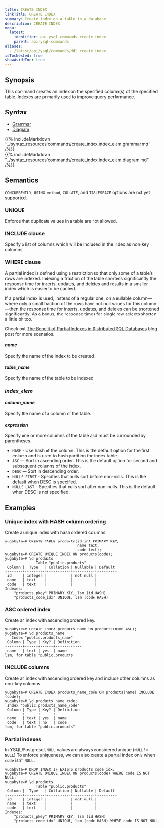 ```yaml
---
title: CREATE INDEX
linkTitle: CREATE INDEX
summary: Create index on a table in a database
description: CREATE INDEX
menu:
  latest:
    identifier: api-ysql-commands-create-index
    parent: api-ysql-commands
aliases:
  - /latest/api/ysql/commands/ddl_create_index
isTocNested: true
showAsideToc: true
---
```


## Synopsis

This command creates an index on the specified column(s) of the specified table. Indexes are primarily used to improve query performance.

## Syntax

<ul class="nav nav-tabs nav-tabs-yb">
  <li >
    <a href="#grammar" class="nav-link active" id="grammar-tab" data-toggle="tab" role="tab" aria-controls="grammar" aria-selected="true">
      <i class="fas fa-file-alt" aria-hidden="true"></i>
      Grammar
    </a>
  </li>
  <li>
    <a href="#diagram" class="nav-link" id="diagram-tab" data-toggle="tab" role="tab" aria-controls="diagram" aria-selected="false">
      <i class="fas fa-project-diagram" aria-hidden="true"></i>
      Diagram
    </a>
  </li>
</ul>

<div class="tab-content">
  <div id="grammar" class="tab-pane fade show active" role="tabpanel" aria-labelledby="grammar-tab">
    {{% includeMarkdown "../syntax_resources/commands/create_index,index_elem.grammar.md" /%}}
  </div>
  <div id="diagram" class="tab-pane fade" role="tabpanel" aria-labelledby="diagram-tab">
    {{% includeMarkdown "../syntax_resources/commands/create_index,index_elem.diagram.md" /%}}
  </div>
</div>

## Semantics

`CONCURRENTLY`, `USING method`, `COLLATE`, and `TABLESPACE` options are not yet supported.

### UNIQUE

Enforce that duplicate values in a table are not allowed.

### INCLUDE clause

Specify a list of columns which will be included in the index as non-key columns.

### WHERE clause

A partial index is defined using a restriction so that only some of a table’s rows are indexed.
Indexing a fraction of the table shortens significantly the response time for inserts, updates, and deletes and 
results in a smaller index which is easier to be cached. 

If a partial index is used, instead of a regular one, on a nullable column—where only a small fraction of the rows have not null values for this column—then 
the response time for inserts, updates, and deletes can be shortened significantly. As a bonus, the response times for single row selects shorten a little bit too. 

Check out 
[The Benefit of Partial Indexes in Distributed SQL Databases](https://blog.yugabyte.com/the-benefit-of-partial-indexes-in-distributed-sql-databases/) blog post for more scenarios.


#### *name*

 Specify the name of the index to be created.

#### *table_name*

Specify the name of the table to be indexed.

### *index_elem*

#### *column_name*

Specify the name of a column of the table.

#### *expression*

Specify one or more columns of the table and must be surrounded by parentheses.

- `HASH` - Use hash of the column. This is the default option for the first column and is used to hash partition the index table.
- `ASC` — Sort in ascending order. This is the default option for second and subsequent columns of the index.
- `DESC` — Sort in descending order.
- `NULLS FIRST` - Specifies that nulls sort before non-nulls. This is the default when DESC is specified.
- `NULLS LAST` - Specifies that nulls sort after non-nulls. This is the default when DESC is not specified.

## Examples

### Unique index with HASH column ordering

Create a unique index with hash ordered columns.

```postgresql
yugabyte=# CREATE TABLE products(id int PRIMARY KEY,
                                 name text,
                                 code text);
yugabyte=# CREATE UNIQUE INDEX ON products(code);
yugabyte=# \d products
              Table "public.products"
 Column |  Type   | Collation | Nullable | Default
--------+---------+-----------+----------+---------
 id     | integer |           | not null |
 name   | text    |           |          |
 code   | text    |           |          |
Indexes:
    "products_pkey" PRIMARY KEY, lsm (id HASH)
    "products_code_idx" UNIQUE, lsm (code HASH)
```

### ASC ordered index

Create an index with ascending ordered key.

```postgresql
yugabyte=# CREATE INDEX products_name ON products(name ASC);
yugabyte=# \d products_name
   Index "public.products_name"
 Column | Type | Key? | Definition
--------+------+------+------------
 name   | text | yes  | name
lsm, for table "public.products
```

### INCLUDE columns

Create an index with ascending ordered key and include other columns as non-key columns

```postgresql
yugabyte=# CREATE INDEX products_name_code ON products(name) INCLUDE (code);
yugabyte=# \d products_name_code;
 Index "public.products_name_code"
 Column | Type | Key? | Definition
--------+------+------+------------
 name   | text | yes  | name
 code   | text | no   | code
lsm, for table "public.products"
```


### Partial indexes

In YSQL/Postgresql, `NULL` values are always considered unique (`NULL` != `NULL`) To enforce uniqueness, we can also 
create a partial index only when `code` isn't `NULL`.

```postgresql
yugabyte=# DROP INDEX IF EXISTS products_code_idx;
yugabyte=# CREATE UNIQUE INDEX ON products(code) WHERE code IS NOT NULL;
yugabyte=# \d products
              Table "public.products"
 Column |  Type   | Collation | Nullable | Default
--------+---------+-----------+----------+---------
 id     | integer |           | not null |
 name   | text    |           |          |
 code   | text    |           |          |
Indexes:
    "products_pkey" PRIMARY KEY, lsm (id HASH)
    "products_code_idx" UNIQUE, lsm (code HASH) WHERE code IS NOT NULL
```
